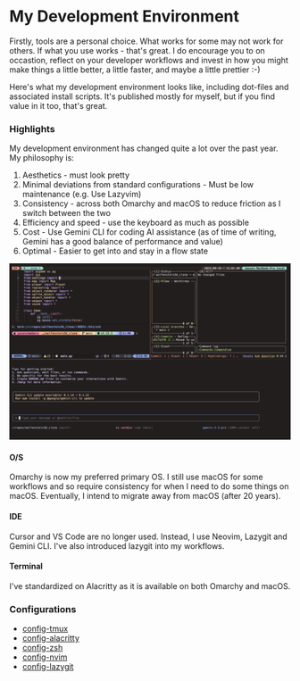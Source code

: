 # My Development Environment

Firstly, tools are a personal choice. What works for some may not work for others. If what you use works - that's great. I do encourage you to on occastion, reflect on your developer workflows and invest in how you might make things a little better, a little faster, and maybe a little prettier :-) 

Here's what my development environment looks like, including dot-files and associated install scripts. It's published mostly for myself, but if you find value in it too, that's great.

### Highlights

My development environment has changed quite a lot over the past year. My philosophy is:

1. Aesthetics - must look pretty
2. Minimal deviations from standard configurations - Must be low maintenance (e.g. Use Lazyvim)
3. Consistency - across both Omarchy and macOS to reduce friction as I switch between the two
4. Efficiency and speed - use the keyboard as much as possible
5. Cost - Use Gemini CLI for coding AI assistance (as of time of writing, Gemini has a good balance of performance and value)
6. Optimal - Easier to get into and stay in a flow state 

![Alt text](mydevenv.png "Screenshot of my development environment")

#### O/S

Omarchy is now my preferred primary OS. I still use macOS for some workflows and so require
consistency for when I need to do some things on macOS. Eventually, I intend to migrate away 
from macOS (after 20 years).

#### IDE

Cursor and VS Code are no longer used. Instead, I use Neovim, Lazygit and Gemini CLI. I've
also introduced lazygit into my workflows.

#### Terminal

I've standardized on Alacritty as it is available on both Omarchy and macOS.

### Configurations

- [config-tmux](https://github.com/jasondchambers/config-tmux)
- [config-alacritty](https://github.com/jasondchambers/config-alacritty)
- [config-zsh](https://github.com/jasondchambers/config-zsh)
- [config-nvim](https://github.com/jasondchambers/config-nvim)
- [config-lazygit](https://github.com/jasondchambers/config-lazygit)

